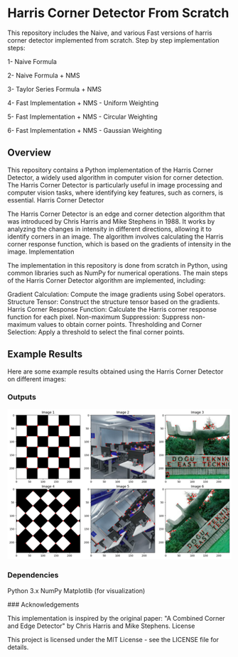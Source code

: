 # Harris Corner Detector From Scratch

This repository includes the Naive, and various Fast versions of harris corner detector implemented from scratch. Step by step implementation steps:

1- Naive Formula

2- Naive Formula + NMS

3- Taylor Series Formula + NMS

4- Fast Implementation + NMS - Uniform Weighting

5- Fast Implementation + NMS - Circular Weighting

6- Fast Implementation + NMS - Gaussian Weighting


## Overview

This repository contains a Python implementation of the Harris Corner Detector, a widely used algorithm in computer vision for corner detection. The Harris Corner Detector is particularly useful in image processing and computer vision tasks, where identifying key features, such as corners, is essential.
Harris Corner Detector

The Harris Corner Detector is an edge and corner detection algorithm that was introduced by Chris Harris and Mike Stephens in 1988. It works by analyzing the changes in intensity in different directions, allowing it to identify corners in an image. The algorithm involves calculating the Harris corner response function, which is based on the gradients of intensity in the image.
Implementation

The implementation in this repository is done from scratch in Python, using common libraries such as NumPy for numerical operations. The main steps of the Harris Corner Detector algorithm are implemented, including:

Gradient Calculation: Compute the image gradients using Sobel operators.
Structure Tensor: Construct the structure tensor based on the gradients.
Harris Corner Response Function: Calculate the Harris corner response function for each pixel.
Non-maximum Suppression: Suppress non-maximum values to obtain corner points.
Thresholding and Corner Selection: Apply a threshold to select the final corner points.


## Example Results

Here are some example results obtained using the Harris Corner Detector on different images:

### Outputs
![Original Image 1](output.png)

### Dependencies

Python 3.x
NumPy
Matplotlib (for visualization)

### Acknowledgements

This implementation is inspired by the original paper: "A Combined Corner and Edge Detector" by Chris Harris and Mike Stephens.
License

This project is licensed under the MIT License - see the LICENSE file for details.
